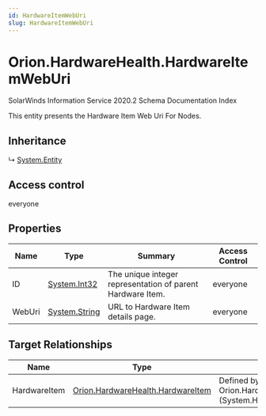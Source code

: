 ```yaml
---
id: HardwareItemWebUri
slug: HardwareItemWebUri
---
```


# Orion.HardwareHealth.HardwareItemWebUri

SolarWinds Information Service 2020.2 Schema Documentation Index

This entity presents the Hardware Item Web Uri For Nodes.

## Inheritance

↳ [System.Entity](./../System/Entity)

## Access control

everyone

## Properties

| Name | Type | Summary | Access Control |
| ------ | ------ | ------ | ------ |
| ID | [System.Int32](https://docs.microsoft.com/en-us/dotnet/api/system.int32) | The unique integer representation of parent Hardware Item. | everyone |
| WebUri | [System.String](https://docs.microsoft.com/en-us/dotnet/api/system.string) | URL to Hardware Item details page. | everyone |

## Target Relationships

| Name | Type | Notes |
| ------ | ------ | ------ |
| HardwareItem | [Orion.HardwareHealth.HardwareItem](./../Orion.HardwareHealth/HardwareItem) | Defined by relationship Orion.HardwareHealth.HardwareItemHostsWebUri (System.Hosting) |

